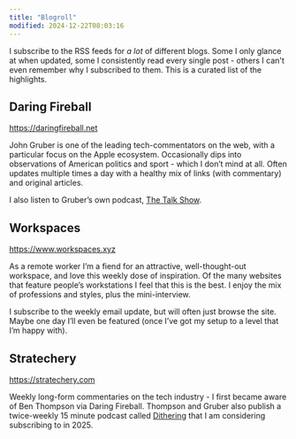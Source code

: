 ```yaml
---
title: "Blogroll"
modified: 2024-12-22T08:03:16
---
```


I subscribe to the RSS feeds for _a lot_ of different blogs. Some I only glance at when updated, some I consistently read every single post - others I can't even remember why I subscribed to them. This is a curated list of the highlights.

## Daring Fireball
<https://daringfireball.net>

John Gruber is one of the leading tech-commentators on the web, with a particular focus on the Apple ecosystem. Occasionally dips into observations of American politics and sport - which I don’t mind at all. Often updates multiple times a day with a healthy mix of links (with commentary) and original articles.

I also listen to Gruber’s own podcast, [The Talk Show](https://daringfireball.net/thetalkshow/).

## Workspaces
<https://www.workspaces.xyz>

As a remote worker I’m a fiend for an attractive, well-thought-out workspace, and love this weekly dose of inspiration. Of the many websites that feature people’s workstations I feel that this is the best. I enjoy the mix of professions and styles, plus the mini-interview.

I subscribe to the weekly email update, but will often just browse the site. Maybe one day I’ll even be featured (once I’ve got my setup to a level that I’m happy with).

## Stratechery
<https://stratechery.com>

Weekly long-form commentaries on the tech industry - I first became aware of Ben Thompson via Daring Fireball. Thompson and Gruber also publish a twice-weekly 15 minute podcast called [Dithering](https://dithering.fm) that I am considering subscribing to in 2025.